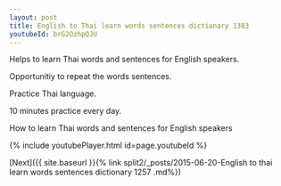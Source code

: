 ```yaml
---
layout: post
title: English to Thai learn words sentences dictionary 1383 
youtubeId: brG2OzhpQJU
---
```

 
 
Helps to learn Thai words and sentences for English speakers.

Opportunitiy to repeat the words sentences. 

Practice Thai language. 
 
10 minutes practice every day. 
 
How to learn Thai words and sentences for English speakers 
 
{% include youtubePlayer.html id=page.youtubeId %}
 
 
[Next]({{ site.baseurl }}{% link  split2/_posts/2015-06-20-English to thai learn words sentences dictionary 1257 .md%})
 
